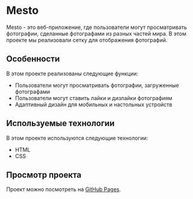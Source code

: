 # Mesto

Mesto - это веб-приложение, где пользователи могут просматривать фотографии, сделанные фотографами из разных частей мира. В этом проекте мы реализовали сетку для отображения фотографий.

## Особенности

В этом проекте реализованы следующие функции:

- Пользователи могут просматривать фотографии, загруженные фотографами
- Пользователи могут ставить лайки и дизлайки фотографиям
- Адаптивный дизайн для мобильных и настольных устройств

## Используемые технологии

В этом проекте используются следующие технологии:

- HTML
- CSS

## Просмотр проекта

Проект можно посмотреть на [GitHub Pages](https://shamsievartyom.github.io/mesto-project-bootcamp/).